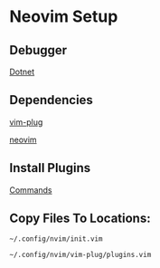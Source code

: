 # Neovim Setup

## Debugger
[Dotnet](https://github.com/Samsung/netcoredbg/tree/master)

## Dependencies
[vim-plug](https://github.com/junegunn/vim-plug)

[neovim](https://neovim.io/)

## Install Plugins
[Commands](https://github.com/junegunn/vim-plug#commands)


## Copy Files To Locations:
```~/.config/nvim/init.vim```

```~/.config/nvim/vim-plug/plugins.vim```
